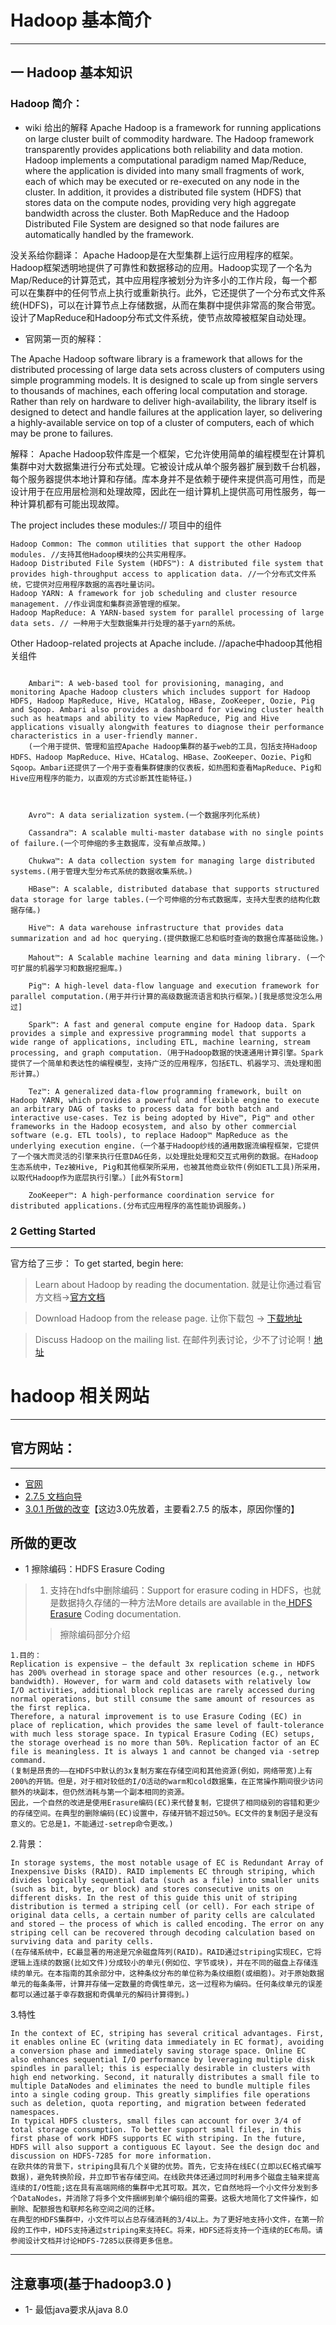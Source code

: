 # Hadoop 基本简介

---

## 一 Hadoop 基本知识

### Hadoop 简介：
* wiki 给出的解释
Apache Hadoop is a framework for running applications on large cluster built of commodity hardware. The Hadoop framework transparently provides applications both reliability and data motion. Hadoop implements a computational paradigm named Map/Reduce, where the application is divided into many small fragments of work, each of which may be executed or re-executed on any node in the cluster. In addition, it provides a distributed file system (HDFS) that stores data on the compute nodes, providing very high aggregate bandwidth across the cluster. Both MapReduce and the Hadoop Distributed File System are designed so that node failures are automatically handled by the framework.

没关系给你翻译：
Apache Hadoop是在大型集群上运行应用程序的框架。Hadoop框架透明地提供了可靠性和数据移动的应用。Hadoop实现了一个名为Map/Reduce的计算范式，其中应用程序被划分为许多小的工作片段，每一个都可以在集群中的任何节点上执行或重新执行。此外，它还提供了一个分布式文件系统(HDFS)，可以在计算节点上存储数据，从而在集群中提供非常高的聚合带宽。设计了MapReduce和Hadoop分布式文件系统，使节点故障被框架自动处理。

* 官网第一页的解释：

The Apache Hadoop software library is a framework that allows for the distributed processing of large data sets across clusters of computers using simple programming models. It is designed to scale up from single servers to thousands of machines, each offering local computation and storage. Rather than rely on hardware to deliver high-availability, the library itself is designed to detect and handle failures at the application layer, so delivering a highly-available service on top of a cluster of computers, each of which may be prone to failures.

解释：
Apache Hadoop软件库是一个框架，它允许使用简单的编程模型在计算机集群中对大数据集进行分布式处理。它被设计成从单个服务器扩展到数千台机器，每个服务器提供本地计算和存储。库本身并不是依赖于硬件来提供高可用性，而是设计用于在应用层检测和处理故障，因此在一组计算机上提供高可用性服务，每一种计算机都有可能出现故障。

The project includes these modules:// 项目中的组件

```
Hadoop Common: The common utilities that support the other Hadoop modules. //支持其他Hadoop模块的公共实用程序。
Hadoop Distributed File System (HDFS™): A distributed file system that provides high-throughput access to application data. //一个分布式文件系统，它提供对应用程序数据的高吞吐量访问。
Hadoop YARN: A framework for job scheduling and cluster resource management. //作业调度和集群资源管理的框架。
Hadoop MapReduce: A YARN-based system for parallel processing of large data sets. // 一种用于大型数据集并行处理的基于yarn的系统。
```

Other Hadoop-related projects at Apache include. //apache中hadoop其他相关组件

```

    Ambari™: A web-based tool for provisioning, managing, and monitoring Apache Hadoop clusters which includes support for Hadoop HDFS, Hadoop MapReduce, Hive, HCatalog, HBase, ZooKeeper, Oozie, Pig and Sqoop. Ambari also provides a dashboard for viewing cluster health such as heatmaps and ability to view MapReduce, Pig and Hive applications visually alongwith features to diagnose their performance characteristics in a user-friendly manner.
    (一个用于提供、管理和监控Apache Hadoop集群的基于web的工具，包括支持Hadoop HDFS、Hadoop MapReduce、Hive、HCatalog、HBase、ZooKeeper、Oozie、Pig和Sqoop。Ambari还提供了一个用于查看集群健康的仪表板，如热图和查看MapReduce、Pig和Hive应用程序的能力，以直观的方式诊断其性能特征。)



    Avro™: A data serialization system.(一个数据序列化系统)

    Cassandra™: A scalable multi-master database with no single points of failure.(一个可伸缩的多主数据库，没有单点故障。)

    Chukwa™: A data collection system for managing large distributed systems.(用于管理大型分布式系统的数据收集系统。)

    HBase™: A scalable, distributed database that supports structured data storage for large tables.(一个可伸缩的分布式数据库，支持大型表的结构化数据存储。)

    Hive™: A data warehouse infrastructure that provides data summarization and ad hoc querying.(提供数据汇总和临时查询的数据仓库基础设施。)

    Mahout™: A Scalable machine learning and data mining library. (一个可扩展的机器学习和数据挖掘库。)

    Pig™: A high-level data-flow language and execution framework for parallel computation.(用于并行计算的高级数据流语言和执行框架。)[我是感觉没怎么用过]

    Spark™: A fast and general compute engine for Hadoop data. Spark provides a simple and expressive programming model that supports a wide range of applications, including ETL, machine learning, stream processing, and graph computation.（用于Hadoop数据的快速通用计算引擎。Spark提供了一个简单和表达性的编程模型，支持广泛的应用程序，包括ETL、机器学习、流处理和图形计算。）

    Tez™: A generalized data-flow programming framework, built on Hadoop YARN, which provides a powerful and flexible engine to execute an arbitrary DAG of tasks to process data for both batch and interactive use-cases. Tez is being adopted by Hive™, Pig™ and other frameworks in the Hadoop ecosystem, and also by other commercial software (e.g. ETL tools), to replace Hadoop™ MapReduce as the underlying execution engine.（一个基于Hadoop纱线的通用数据流编程框架，它提供了一个强大而灵活的引擎来执行任意DAG任务，以处理批处理和交互式用例的数据。在Hadoop生态系统中，Tez被Hive, Pig和其他框架所采用，也被其他商业软件(例如ETL工具)所采用，以取代Hadoop作为底层执行引擎。）[此外有Storm]

    ZooKeeper™: A high-performance coordination service for distributed applications.(分布式应用程序的高性能协调服务。)

```

### 2 Getting Started  
---

官方给了三步：
To get started, begin here:

> Learn about Hadoop by reading the documentation. 就是让你通过看官方文档->[官方文档](http://hadoop.apache.org/docs/current/)

> Download Hadoop from the release page. 让你下载包 -> [下载地址](http://hadoop.apache.org/releases.html)

> Discuss Hadoop on the mailing list. 在邮件列表讨论，少不了讨论啊！[地址](http://hadoop.apache.org/mailing_lists.html)


# hadoop 相关网站
---

## 官方网站：

---

* [官网](http://hadoop.apache.org/)
* [2.7.5 文档向导](http://hadoop.apache.org/docs/r2.7.5/hadoop-project-dist/hadoop-common/SingleCluster.html)
* [3.0.1 所做的改变](http://hadoop.apache.org/docs/r3.0.1/index.html)【这边3.0先放着，主要看2.7.5 的版本，原因你懂的】

## 所做的更改
* 1 擦除编码：HDFS Erasure Coding

> 1. 支持在hdfs中删除编码：Support for erasure coding in HDFS，也就是数据持久存储的一种方法More details are available in the[ HDFS Erasure](http://hadoop.apache.org/docs/r3.0.1/hadoop-project-dist/hadoop-hdfs/HDFSErasureCoding.html#Purpose) Coding documentation.
>> 擦除编码部分介绍
```
1.目的：
Replication is expensive – the default 3x replication scheme in HDFS has 200% overhead in storage space and other resources (e.g., network bandwidth). However, for warm and cold datasets with relatively low I/O activities, additional block replicas are rarely accessed during normal operations, but still consume the same amount of resources as the first replica.
Therefore, a natural improvement is to use Erasure Coding (EC) in place of replication, which provides the same level of fault-tolerance with much less storage space. In typical Erasure Coding (EC) setups, the storage overhead is no more than 50%. Replication factor of an EC file is meaningless. It is always 1 and cannot be changed via -setrep command.
(复制是昂贵的——在HDFS中默认的3x复制方案在存储空间和其他资源(例如，网络带宽)上有200%的开销。但是，对于相对较低的I/O活动的warm和cold数据集，在正常操作期间很少访问额外的块副本，但仍然消耗与第一个副本相同的资源。
因此，一个自然的改进是使用Erasure编码(EC)来代替复制，它提供了相同级别的容错和更少的存储空间。在典型的删除编码(EC)设置中，存储开销不超过50%。EC文件的复制因子是没有意义的。它总是1，不能通过-setrep命令更改。)
```

2.背景：

```
In storage systems, the most notable usage of EC is Redundant Array of Inexpensive Disks (RAID). RAID implements EC through striping, which divides logically sequential data (such as a file) into smaller units (such as bit, byte, or block) and stores consecutive units on different disks. In the rest of this guide this unit of striping distribution is termed a striping cell (or cell). For each stripe of original data cells, a certain number of parity cells are calculated and stored – the process of which is called encoding. The error on any striping cell can be recovered through decoding calculation based on surviving data and parity cells.
(在存储系统中，EC最显著的用途是冗余磁盘阵列(RAID)。RAID通过striping实现EC，它将逻辑上连续的数据(比如文件)分成较小的单元(例如位、字节或块)，并在不同的磁盘上存储连续的单元。在本指南的其余部分中，这种条纹分布的单位称为条纹细胞(或细胞)。对于原始数据单元的每条条带，计算并存储一定数量的奇偶性单元，这一过程称为编码。任何条纹单元的误差都可以通过基于幸存数据和奇偶单元的解码计算得到。)
```

3.特性
```
In the context of EC, striping has several critical advantages. First, it enables online EC (writing data immediately in EC format), avoiding a conversion phase and immediately saving storage space. Online EC also enhances sequential I/O performance by leveraging multiple disk spindles in parallel; this is especially desirable in clusters with high end networking. Second, it naturally distributes a small file to multiple DataNodes and eliminates the need to bundle multiple files into a single coding group. This greatly simplifies file operations such as deletion, quota reporting, and migration between federated namespaces.
In typical HDFS clusters, small files can account for over 3/4 of total storage consumption. To better support small files, in this first phase of work HDFS supports EC with striping. In the future, HDFS will also support a contiguous EC layout. See the design doc and discussion on HDFS-7285 for more information.
在欧共体的背景下，striping具有几个关键的优势。首先，它支持在线EC(立即以EC格式编写数据)，避免转换阶段，并立即节省存储空间。在线欧共体还通过同时利用多个磁盘主轴来提高连续的I/O性能;这在具有高端网络的集群中尤其可取。其次，它自然地将一个小文件分发到多个DataNodes，并消除了将多个文件捆绑到单个编码组的需要。这极大地简化了文件操作，如删除、配额报告和联邦名称空间之间的迁移。
在典型的HDFS集群中，小文件可以占总存储消耗的3/4以上。为了更好地支持小文件，在第一阶段的工作中，HDFS支持通过striping来支持EC。将来，HDFS还将支持一个连续的EC布局。请参阅设计文档并讨论HDFS-7285以获得更多信息。
```
---























## 注意事项(基于hadoop3.0 )

* 1- 最低java要求从java 8.0
